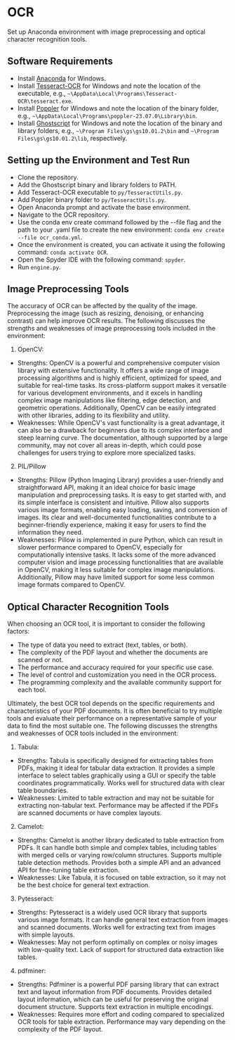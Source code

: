 # OCR
Set up Anaconda environment with image preprocessing and optical character recognition tools.

## Software Requirements
* Install [Anaconda](https://www.anaconda.com/download) for Windows.
* Install [Tesseract-OCR](https://github.com/UB-Mannheim/tesseract/wiki) for Windows and note the location of the executable, e.g., `~\AppData\Local\Programs\Tesseract-OCR\tesseract.exe`.
* Install [Poppler](https://github.com/oschwartz10612/poppler-windows/releases/) for Windows and note the location of the binary folder, e.g., `~\AppData\Local\Programs\poppler-23.07.0\Library\bin`.
* Install [Ghostscript](https://ghostscript.com/releases/gsdnld.html) for Windows and note the location of the binary and library folders, e.g., `~\Program Files\gs\gs10.01.2\bin` and `~\Program Files\gs\gs10.01.2\lib`, respectively.

## Setting up the Environment and Test Run
* Clone the repository.
* Add the Ghostscript binary and library folders to PATH.
* Add Tesseract-OCR executable to `py/TesseractUtils.py`.
* Add Poppler binary folder to `py/TesseractUtils.py`.
* Open Anaconda prompt and activate the base environment.
* Navigate to the OCR repository.
* Use the conda env create command followed by the --file flag and the path to your .yaml file to create the new environment: `conda env create --file ocr_conda.yml`.
* Once the environment is created, you can activate it using the following command: `conda activate OCR`.
* Open the Spyder IDE with the following command: `spyder`.
* Run `engine.py`.

## Image Preprocessing Tools
The accuracy of OCR can be affected by the quality of the image. Preprocessing the image (such as resizing, denoising, or enhancing contrast) can help improve OCR results. The following discusses the strengths and weaknesses of image preprocessing tools included in the environment:
1. OpenCV:
* Strengths: OpenCV is a powerful and comprehensive computer vision library with extensive functionality. It offers a wide range of image processing algorithms and is highly efficient, optimized for speed, and suitable for real-time tasks. Its cross-platform support makes it versatile for various development environments, and it excels in handling complex image manipulations like filtering, edge detection, and geometric operations. Additionally, OpenCV can be easily integrated with other libraries, adding to its flexibility and utility.
* Weaknesses: While OpenCV's vast functionality is a great advantage, it can also be a drawback for beginners due to its complex interface and steep learning curve. The documentation, although supported by a large community, may not cover all areas in-depth, which could pose challenges for users trying to explore more specialized tasks.
2. PIL/Pillow
* Strengths: Pillow (Python Imaging Library) provides a user-friendly and straightforward API, making it an ideal choice for basic image manipulation and preprocessing tasks. It is easy to get started with, and its simple interface is consistent and intuitive. Pillow also supports various image formats, enabling easy loading, saving, and conversion of images. Its clear and well-documented functionalities contribute to a beginner-friendly experience, making it easy for users to find the information they need.
* Weaknesses: Pillow is implemented in pure Python, which can result in slower performance compared to OpenCV, especially for computationally intensive tasks. It lacks some of the more advanced computer vision and image processing functionalities that are available in OpenCV, making it less suitable for complex image manipulations. Additionally, Pillow may have limited support for some less common image formats compared to OpenCV.

## Optical Character Recognition Tools
When choosing an OCR tool, it is important to consider the following factors:
* The type of data you need to extract (text, tables, or both).
* The complexity of the PDF layout and whether the documents are scanned or not.
* The performance and accuracy required for your specific use case.
* The level of control and customization you need in the OCR process.
* The programming complexity and the available community support for each tool.

Ultimately, the best OCR tool depends on the specific requirements and characteristics of your PDF documents. It is often beneficial to try multiple tools and evaluate their performance on a representative sample of your data to find the most suitable one. The following discusses the strengths and weaknesses of OCR tools included in the environment:

1. Tabula:
* Strengths: Tabula is specifically designed for extracting tables from PDFs, making it ideal for tabular data extraction. It provides a simple interface to select tables graphically using a GUI or specify the table coordinates programmatically. Works well for structured data with clear table boundaries.
* Weaknesses: Limited to table extraction and may not be suitable for extracting non-tabular text. Performance may be affected if the PDFs are scanned documents or have complex layouts.

2. Camelot:
* Strengths: Camelot is another library dedicated to table extraction from PDFs. It can handle both simple and complex tables, including tables with merged cells or varying row/column structures. Supports multiple table detection methods. Provides both a simple API and an advanced API for fine-tuning table extraction.
* Weaknesses: Like Tabula, it is focused on table extraction, so it may not be the best choice for general text extraction.

3. Pytesseract:
* Strengths: Pytesseract is a widely used OCR library that supports various image formats. It can handle general text extraction from images and scanned documents. Works well for extracting text from images with simple layouts.
* Weaknesses: May not perform optimally on complex or noisy images with low-quality text. Lack of support for structured data extraction like tables.

4. pdfminer:
* Strengths: Pdfminer is a powerful PDF parsing library that can extract text and layout information from PDF documents. Provides detailed layout information, which can be useful for preserving the original document structure. Supports text extraction in multiple encodings.
* Weaknesses: Requires more effort and coding compared to specialized OCR tools for table extraction. Performance may vary depending on the complexity of the PDF layout.
